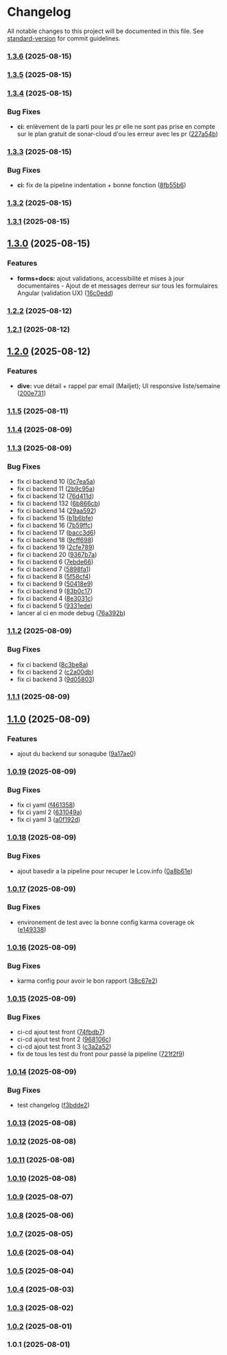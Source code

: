# Changelog

All notable changes to this project will be documented in this file. See [standard-version](https://github.com/conventional-changelog/standard-version) for commit guidelines.

### [1.3.6](https://github.com/ElLuco6/crm-mateleau/compare/v1.3.5...v1.3.6) (2025-08-15)

### [1.3.5](https://github.com/ElLuco6/crm-mateleau/compare/v1.3.4...v1.3.5) (2025-08-15)

### [1.3.4](https://github.com/ElLuco6/crm-mateleau/compare/v1.3.3...v1.3.4) (2025-08-15)


### Bug Fixes

* **ci:** enlèvement de la parti pour les pr elle ne sont pas prise en compte sur le plan gratuit de sonar-cloud d'ou les erreur avec les pr ([227a54b](https://github.com/ElLuco6/crm-mateleau/commit/227a54b61f19e6bbf082c1fd20f060066b0b764c))

### [1.3.3](https://github.com/ElLuco6/crm-mateleau/compare/v1.3.2...v1.3.3) (2025-08-15)


### Bug Fixes

* **ci:** fix de la pipeline indentation + bonne fonction ([8fb55b6](https://github.com/ElLuco6/crm-mateleau/commit/8fb55b6e37123ccfe3c9324c336132f6adc3fd90))

### [1.3.2](https://github.com/ElLuco6/crm-mateleau/compare/v1.3.1...v1.3.2) (2025-08-15)

### [1.3.1](https://github.com/ElLuco6/crm-mateleau/compare/v1.3.0...v1.3.1) (2025-08-15)

## [1.3.0](https://github.com/ElLuco6/crm-mateleau/compare/v1.2.2...v1.3.0) (2025-08-15)


### Features

* **forms+docs:** ajout validations, accessibilité et mises à jour documentaires - Ajout de <mat-error> et messages derreur sur tous les formulaires Angular (validation UX) ([16c0edd](https://github.com/ElLuco6/crm-mateleau/commit/16c0edd0957134ba5b6391493e18e3cf2da3e5b4))

### [1.2.2](https://github.com/ElLuco6/crm-mateleau/compare/v1.2.1...v1.2.2) (2025-08-12)

### [1.2.1](https://github.com/ElLuco6/crm-mateleau/compare/v1.2.0...v1.2.1) (2025-08-12)

## [1.2.0](https://github.com/ElLuco6/crm-mateleau/compare/v1.1.5...v1.2.0) (2025-08-12)


### Features

* **dive:** vue détail + rappel par email (Mailjet); UI responsive liste/semaine ([200e731](https://github.com/ElLuco6/crm-mateleau/commit/200e7316d8ab87dfb169eec35ab8573607574e3b))

### [1.1.5](https://github.com/ElLuco6/crm-mateleau/compare/v1.1.4...v1.1.5) (2025-08-11)

### [1.1.4](https://github.com/ElLuco6/crm-mateleau/compare/v1.1.3...v1.1.4) (2025-08-09)

### [1.1.3](https://github.com/ElLuco6/crm-mateleau/compare/v1.1.2...v1.1.3) (2025-08-09)


### Bug Fixes

* fix ci backend  10 ([0c7ea5a](https://github.com/ElLuco6/crm-mateleau/commit/0c7ea5aec1f8987dfe2b5a1da0b08589e27c432b))
* fix ci backend  11 ([2b9c95a](https://github.com/ElLuco6/crm-mateleau/commit/2b9c95a594f27a622b995806b3000468c8624173))
* fix ci backend  12 ([76d411d](https://github.com/ElLuco6/crm-mateleau/commit/76d411db7d71f89fe1235faa78af7ef3f05788a3))
* fix ci backend  132 ([6b866cb](https://github.com/ElLuco6/crm-mateleau/commit/6b866cb4d59bee5cbb9631828658cc89457af283))
* fix ci backend  14 ([29aa592](https://github.com/ElLuco6/crm-mateleau/commit/29aa5926e79272590a6784d7eed02697006382d7))
* fix ci backend  15 ([b1b6bfe](https://github.com/ElLuco6/crm-mateleau/commit/b1b6bfe032d00ff89bc9a98a6aea0b5cb7d31f09))
* fix ci backend  16 ([7b59ffc](https://github.com/ElLuco6/crm-mateleau/commit/7b59ffc07eedb1716ac66e580b3d077866231002))
* fix ci backend  17 ([bacc3d6](https://github.com/ElLuco6/crm-mateleau/commit/bacc3d61eb712c0e71f61396936bff9581578f5d))
* fix ci backend  18 ([9cff698](https://github.com/ElLuco6/crm-mateleau/commit/9cff69877b7d26a6d9fb8f132c8f19cb7fe17998))
* fix ci backend  19 ([2cfe789](https://github.com/ElLuco6/crm-mateleau/commit/2cfe7899f8c72b5e434c5a50cfed264e3245efce))
* fix ci backend  20 ([9367b7a](https://github.com/ElLuco6/crm-mateleau/commit/9367b7a0b47dcba896fd602acc202f782b69bb1f))
* fix ci backend  6 ([7ebde66](https://github.com/ElLuco6/crm-mateleau/commit/7ebde66ab121a8d181b24ca74d72bea00a4e6432))
* fix ci backend  7 ([5898fa1](https://github.com/ElLuco6/crm-mateleau/commit/5898fa1394fd237f2f66317919c29c3b8239b704))
* fix ci backend  8 ([5f58cf4](https://github.com/ElLuco6/crm-mateleau/commit/5f58cf4f125abd00ff99bd62dd993178bcfff520))
* fix ci backend  9 ([50418e9](https://github.com/ElLuco6/crm-mateleau/commit/50418e99d3708f5df3a42f495e54a26cdfa69a4a))
* fix ci backend  9 ([83b0c17](https://github.com/ElLuco6/crm-mateleau/commit/83b0c17a126cf6e1ab9f3ba066d02525a10bec74))
* fix ci backend 4 ([8e3031c](https://github.com/ElLuco6/crm-mateleau/commit/8e3031c42182eec80eb4f6ba7a1be555736e47dd))
* fix ci backend 5 ([9331ede](https://github.com/ElLuco6/crm-mateleau/commit/9331ede965284d1b121069b55ed0963e8787a247))
* lancer al ci en mode debug ([76a392b](https://github.com/ElLuco6/crm-mateleau/commit/76a392beced3f352651036d409e06064d3126c6c))

### [1.1.2](https://github.com/ElLuco6/crm-mateleau/compare/v1.1.1...v1.1.2) (2025-08-09)


### Bug Fixes

* fix ci backend ([8c3be8a](https://github.com/ElLuco6/crm-mateleau/commit/8c3be8ae12cf1df3d8d14b37906d03202fb0116e))
* fix ci backend 2 ([c2a00db](https://github.com/ElLuco6/crm-mateleau/commit/c2a00dbf9bfb04c99fcad0a670df2024b7c627b9))
* fix ci backend 3 ([9d05803](https://github.com/ElLuco6/crm-mateleau/commit/9d0580388f1f551b32a50b8c7e140d9b7418319a))

### [1.1.1](https://github.com/ElLuco6/crm-mateleau/compare/v1.1.0...v1.1.1) (2025-08-09)

## [1.1.0](https://github.com/ElLuco6/crm-mateleau/compare/v1.0.19...v1.1.0) (2025-08-09)


### Features

* ajout du backend sur sonaqube ([9a17ae0](https://github.com/ElLuco6/crm-mateleau/commit/9a17ae0b727a53d7008b51cd28b72121096a8711))

### [1.0.19](https://github.com/ElLuco6/crm-mateleau/compare/v1.0.18...v1.0.19) (2025-08-09)


### Bug Fixes

* fix ci yaml ([f461358](https://github.com/ElLuco6/crm-mateleau/commit/f461358ae8b9fd216db11499200913a99acbb78f))
* fix ci yaml 2 ([631049a](https://github.com/ElLuco6/crm-mateleau/commit/631049a5b7f53dd4173bb1b29a7690adb8c4946a))
* fix ci yaml 3 ([a0f192d](https://github.com/ElLuco6/crm-mateleau/commit/a0f192d0bbd974852990a40cecd75f53b0e831d4))

### [1.0.18](https://github.com/ElLuco6/crm-mateleau/compare/v1.0.17...v1.0.18) (2025-08-09)


### Bug Fixes

* ajout basedir a la pipeline pour recuper le Lcov.info ([0a8b61e](https://github.com/ElLuco6/crm-mateleau/commit/0a8b61e92c3576720f522cfddc56339708dd884a))

### [1.0.17](https://github.com/ElLuco6/crm-mateleau/compare/v1.0.16...v1.0.17) (2025-08-09)


### Bug Fixes

* environement de test avec la bonne config karma coverage ok ([e149338](https://github.com/ElLuco6/crm-mateleau/commit/e14933870b09e327c315d5357ebb33335ebd221b))

### [1.0.16](https://github.com/ElLuco6/crm-mateleau/compare/v1.0.15...v1.0.16) (2025-08-09)


### Bug Fixes

* karma config pour avoir le bon rapport ([38c67e2](https://github.com/ElLuco6/crm-mateleau/commit/38c67e2c0f003efebe7cdaecabc55532f022eef9))

### [1.0.15](https://github.com/ElLuco6/crm-mateleau/compare/v1.0.14...v1.0.15) (2025-08-09)


### Bug Fixes

* ci-cd ajout test front ([74fbdb7](https://github.com/ElLuco6/crm-mateleau/commit/74fbdb7580d19327d2858c273268630a2bf7d7ae))
* ci-cd ajout test front 2 ([968106c](https://github.com/ElLuco6/crm-mateleau/commit/968106c281f5390a204a376521026c2751eb7030))
* ci-cd ajout test front 3 ([c3a2a52](https://github.com/ElLuco6/crm-mateleau/commit/c3a2a52c74c158aac30ef2c5f85a40187f990257))
* fix de tous les test du front pour passé la pipeline ([721f2f9](https://github.com/ElLuco6/crm-mateleau/commit/721f2f9236245281bde7340421c2686b2aeda7e1))

### [1.0.14](https://github.com/ElLuco6/crm-mateleau/compare/v1.0.13...v1.0.14) (2025-08-09)


### Bug Fixes

* test changelog ([f3bdde2](https://github.com/ElLuco6/crm-mateleau/commit/f3bdde220e43b1af5fa8b24633796e2f365b5f06))

### [1.0.13](https://github.com/ElLuco6/crm-mateleau/compare/v1.0.12...v1.0.13) (2025-08-08)

### [1.0.12](https://github.com/ElLuco6/crm-mateleau/compare/v1.0.11...v1.0.12) (2025-08-08)

### [1.0.11](https://github.com/ElLuco6/crm-mateleau/compare/v1.0.10...v1.0.11) (2025-08-08)

### [1.0.10](https://github.com/ElLuco6/crm-mateleau/compare/v1.0.9...v1.0.10) (2025-08-08)

### [1.0.9](https://github.com/ElLuco6/crm-mateleau/compare/v1.0.8...v1.0.9) (2025-08-07)

### [1.0.8](https://github.com/ElLuco6/crm-mateleau/compare/v1.0.7...v1.0.8) (2025-08-06)

### [1.0.7](https://github.com/ElLuco6/crm-mateleau/compare/v1.0.6...v1.0.7) (2025-08-05)

### [1.0.6](https://github.com/ElLuco6/crm-mateleau/compare/v1.0.5...v1.0.6) (2025-08-04)

### [1.0.5](https://github.com/ElLuco6/crm-mateleau/compare/v1.0.4...v1.0.5) (2025-08-04)

### [1.0.4](https://github.com/ElLuco6/crm-mateleau/compare/v1.0.3...v1.0.4) (2025-08-03)

### [1.0.3](https://github.com/ElLuco6/crm-mateleau/compare/v1.0.2...v1.0.3) (2025-08-02)

### [1.0.2](https://github.com/ElLuco6/crm-mateleau/compare/v1.0.1...v1.0.2) (2025-08-01)

### 1.0.1 (2025-08-01)
